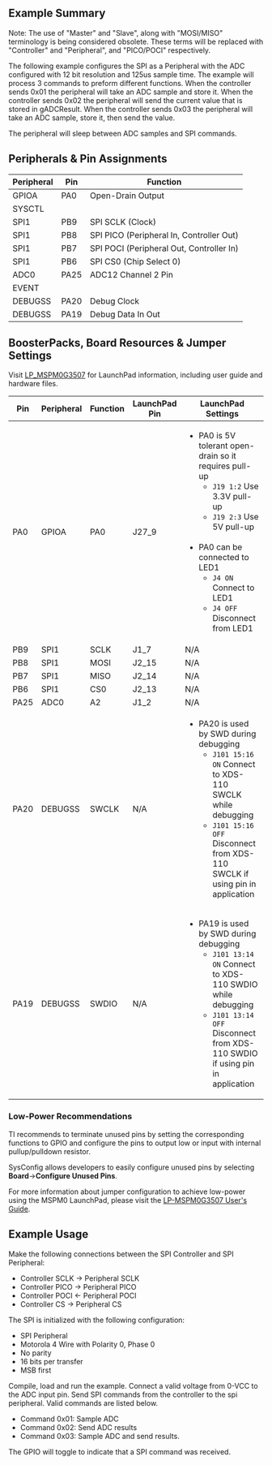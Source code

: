 ## Example Summary

Note: The use of "Master" and "Slave", along with "MOSI/MISO" terminology is being considered obsolete. These terms will be replaced with "Controller" and "Peripheral", and "PICO/POCI" respectively.

The following example configures the SPI as a Peripheral with the ADC configured with 12 bit resolution and 125us sample time.
The example will process 3 commands to preform different functions. When the controller sends 0x01 the peripheral will take an ADC sample and store it.
When the controller sends 0x02 the peripheral will send the current value that is stored in gADCResult.
When the controller sends 0x03 the peripheral will take an ADC sample, store it, then send the value.

The peripheral will sleep between ADC samples and SPI commands.

## Peripherals & Pin Assignments

| Peripheral | Pin | Function |
| --- | --- | --- |
| GPIOA | PA0 | Open-Drain Output |
| SYSCTL |  |  |
| SPI1 | PB9 | SPI SCLK (Clock) |
| SPI1 | PB8 | SPI PICO (Peripheral In, Controller Out) |
| SPI1 | PB7 | SPI POCI (Peripheral Out, Controller In) |
| SPI1 | PB6 | SPI CS0 (Chip Select 0) |
| ADC0 | PA25 | ADC12 Channel 2 Pin |
| EVENT |  |  |
| DEBUGSS | PA20 | Debug Clock |
| DEBUGSS | PA19 | Debug Data In Out |

## BoosterPacks, Board Resources & Jumper Settings

Visit [LP_MSPM0G3507](https://www.ti.com/tool/LP-MSPM0G3507) for LaunchPad information, including user guide and hardware files.

| Pin | Peripheral | Function | LaunchPad Pin | LaunchPad Settings |
| --- | --- | --- | --- | --- |
| PA0 | GPIOA | PA0 | J27_9 | <ul><li>PA0 is 5V tolerant open-drain so it requires pull-up<br><ul><li>`J19 1:2` Use 3.3V pull-up<br><li>`J19 2:3` Use 5V pull-up</ul><br><li>PA0 can be connected to LED1<br><ul><li>`J4 ON` Connect to LED1<br><li>`J4 OFF` Disconnect from LED1</ul></ul> |
| PB9 | SPI1 | SCLK | J1_7 | N/A |
| PB8 | SPI1 | MOSI | J2_15 | N/A |
| PB7 | SPI1 | MISO | J2_14 | N/A |
| PB6 | SPI1 | CS0 | J2_13 | N/A |
| PA25 | ADC0 | A2 | J1_2 | N/A |
| PA20 | DEBUGSS | SWCLK | N/A | <ul><li>PA20 is used by SWD during debugging<br><ul><li>`J101 15:16 ON` Connect to XDS-110 SWCLK while debugging<br><li>`J101 15:16 OFF` Disconnect from XDS-110 SWCLK if using pin in application</ul></ul> |
| PA19 | DEBUGSS | SWDIO | N/A | <ul><li>PA19 is used by SWD during debugging<br><ul><li>`J101 13:14 ON` Connect to XDS-110 SWDIO while debugging<br><li>`J101 13:14 OFF` Disconnect from XDS-110 SWDIO if using pin in application</ul></ul> |

### Low-Power Recommendations
TI recommends to terminate unused pins by setting the corresponding functions to
GPIO and configure the pins to output low or input with internal
pullup/pulldown resistor.

SysConfig allows developers to easily configure unused pins by selecting **Board**→**Configure Unused Pins**.

For more information about jumper configuration to achieve low-power using the
MSPM0 LaunchPad, please visit the [LP-MSPM0G3507 User's Guide](https://www.ti.com/lit/slau873).

## Example Usage
Make the following connections between the SPI Controller and SPI Peripheral:
- Controller SCLK -> Peripheral SCLK
- Controller PICO -> Peripheral PICO
- Controller POCI <- Peripheral POCI
- Controller CS   -> Peripheral CS

The SPI is initialized with the following configuration:
- SPI Peripheral
- Motorola 4 Wire with Polarity 0, Phase 0
- No parity
- 16 bits per transfer
- MSB first

Compile, load and run the example. Connect a valid voltage from 0-VCC to the ADC input pin. Send SPI commands from the controller to the spi peripheral. Valid commands are listed below.

- Command 0x01: Sample ADC
- Command 0x02: Send ADC results
- Command 0x03: Sample ADC and send results.

The GPIO will toggle to indicate that a SPI command was received.


